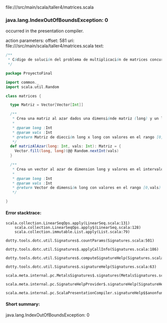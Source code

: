 file://<WORKSPACE>/src/main/scala/taller4/matrices.scala
### java.lang.IndexOutOfBoundsException: 0

occurred in the presentation compiler.

action parameters:
offset: 581
uri: file://<WORKSPACE>/src/main/scala/taller4/matrices.scala
text:

```scala
/**
 * Código de solución del problema de multiplicación de matrices concurrente
 */

package ProyectoFinal

import common._
import scala.util.Random

class matrices {

  type Matriz = Vector[Vector[Int]]

  /**
   * Crea una matriz al azar dados una dimensiónde matriz (long) y un limite (vals) de valores que va contener la matriz, es decir los valores están en el intervalo [0,vals)
   *
   * @param long :Int
   * @param vals :Int
   * @return Matriz de diección long x long con valores en el rango [0,vals)
   */
  def matrizAlAzar(long: Int, vals: Int): Matriz = {
    Vector.fill(long, long)(@@ Random.nextInt(vals)
  }

  /**
   * Crea un vector al azar de dimension long y valores en el intervalo [0,vals)
   *
   * @param long :Int
   * @param vals :Int
   * @return Vector de dimensión long con valores en el rango [0,vals)
   */

}

```



#### Error stacktrace:

```
scala.collection.LinearSeqOps.apply(LinearSeq.scala:131)
	scala.collection.LinearSeqOps.apply$(LinearSeq.scala:128)
	scala.collection.immutable.List.apply(List.scala:79)
	dotty.tools.dotc.util.Signatures$.countParams(Signatures.scala:501)
	dotty.tools.dotc.util.Signatures$.applyCallInfo(Signatures.scala:186)
	dotty.tools.dotc.util.Signatures$.computeSignatureHelp(Signatures.scala:94)
	dotty.tools.dotc.util.Signatures$.signatureHelp(Signatures.scala:63)
	scala.meta.internal.pc.MetalsSignatures$.signatures(MetalsSignatures.scala:17)
	scala.meta.internal.pc.SignatureHelpProvider$.signatureHelp(SignatureHelpProvider.scala:51)
	scala.meta.internal.pc.ScalaPresentationCompiler.signatureHelp$$anonfun$1(ScalaPresentationCompiler.scala:375)
```
#### Short summary: 

java.lang.IndexOutOfBoundsException: 0